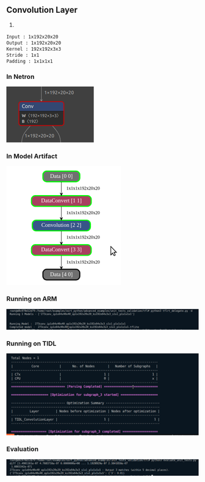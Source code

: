## Convolution Layer
1. 
```
Input : 1x192x20x20
Output : 1x192x20x20
Kernel : 192x192x3x3
Stride : 1x1
Padding : 1x1x1x1
```
### In Netron
![alt text](image-97.png)
### In Model Artifact
![alt text](image-96.png)
### Running on ARM
![alt text](image-95.png)
### Running on TIDL
![alt text](image-94.png)
### Evaluation
![alt text](image-93.png)
